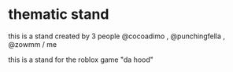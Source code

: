 # thematic stand

this is a stand created by 3 people @cocoadimo , @punchingfella , @zowmm / me

this is a stand for the roblox game "da hood"
